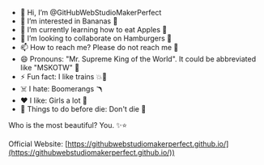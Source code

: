 - 👋 Hi, I’m @GitHubWebStudioMakerPerfect
- 👀 I’m interested in Bananas 🍌
- 🌱 I’m currently learning how to eat Apples 🍏
- 💞️ I’m looking to collaborate on Hamburgers 🍔
- 📫 How to reach me? Please do not reach me 🔫
- 😄 Pronouns: "Mr. Supreme King of the World". It could be abbreviated like "MSKOTW" 👑
- ⚡ Fun fact: I like trains 💥🚝
- ☠️ I hate: Boomerangs 🪃
- ❤️ I like: Girls a lot 👧
- 🌵 Things to do before die: Don't die 🤑

Who is the most beautiful? You. ✨⭐️

Official Website: [https://githubwebstudiomakerperfect.github.io/](https://githubwebstudiomakerperfect.github.io/))

<!---
GitHubWebStudioMakerPerfect/GitHubWebStudioMakerPerfect is a ✨ special ✨ repository because its `README.md` (this file) appears on your GitHub profile.
You can click the Preview link to take a look at your changes.
--->
